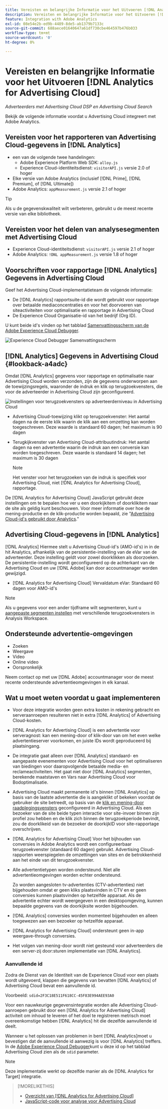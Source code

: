 ```yaml
---
title: Vereisten en belangrijke Informatie voor het Uitvoeren [!DNL Analytics for Advertising Cloud]
description: Vereisten en belangrijke Informatie voor het Uitvoeren [!DNL Analytics for Advertising Cloud]
feature: Integration with Adobe Analytics
exl-id: 08e54e2b-ed9b-4489-8de5-ab1379b7133c
source-git-commit: 688aece01640647a61df730cbe464597b476b033
workflow-type: tm+mt
source-wordcount: '0'
ht-degree: 0%

---
```


# Vereisten en belangrijke Informatie voor het Uitvoeren [!DNL Analytics for Advertising Cloud]

*Adverteerders met Advertising Cloud DSP en Advertising Cloud Search*

Bekijk de volgende informatie voordat u Advertising Cloud integreert met Adobe Analytics.

## Vereisten voor het rapporteren van Advertising Cloud-gegevens in [!DNL Analytics]

* een van de volgende twee handelingen:
   * Adobe Experience Platform Web SDK: `alloy.js`
   * Experience Cloud-identiteitsdienst: `visitorAPI.js` versie 2.0 of hoger
* Elke versie van Adobe Analytics (inclusief [!DNL Prime], [!DNL Premium], of [!DNL Ultimate])
* Adobe Analytics: `appMeasurement.js` versie 2.1 of hoger

>[!TIP]
>
>Als u de gegevenskwaliteit wilt verbeteren, gebruikt u de meest recente versie van elke bibliotheek.

## Vereisten voor het delen van analysesegmenten met Advertising Cloud

* Experience Cloud-identiteitsdienst: `visitorAPI.js` versie 2.1 of hoger
* Adobe Analytics: `!DNL appMeasurement.js` versie 1.8 of hoger

## Voorschriften voor rapportage [!DNL Analytics] Gegevens in Advertising Cloud

Geef het Advertising Cloud-implementatieteam de volgende informatie:

* De [!DNL Analytics] rapportsuite-id die wordt gebruikt voor rapportage over betaalde mediaconcentraties en voor het doorvoeren van siteactiviteiten voor optimalisatie en rapportage in Advertising Cloud
* De Experience Cloud Organisatie-id van het bedrijf (Org ID).

U kunt beide id&#39;s vinden op het tabblad [Samenvattingsscherm van de Adobe Experience Cloud Debugger](https://experienceleague.adobe.com/docs/debugger/using/run-debugger.html).

![Experience Cloud Debugger Samenvattingsscherm](/help/integrations/assets/a4adc-debugger-summary.png)

## [!DNL Analytics] Gegevens in Advertising Cloud {#lookback-a4adc}

Omdat [!DNL Analytics] gegevens voor rapportage en optimalisatie naar Advertising Cloud worden verzonden, zijn de gegevens onderworpen aan de toewijzingsregels, waaronder de indruk en klik op terugzoekvensters, die voor de adverteerder in Advertising Cloud zijn geconfigureerd.

![Instellingen voor terugzoekvensters op adverteerderniveau in Advertising Cloud](/help/integrations/assets/a4adc-lookbacks.png)

* Advertising Cloud-toewijzing klikt op terugzoekvenster: Het aantal dagen na de eerste klik waarin de klik aan een omzetting kan worden toegeschreven. Deze waarde is standaard 60 dagen; het maximum is 90 dagen
* Terugkijkvenster van Advertising Cloud-attribuutindruk: Het aantal dagen na een advertentie waarin de indruk aan een conversie kan worden toegeschreven. Deze waarde is standaard 14 dagen; het maximum is 30 dagen

   >[!NOTE]
   >
   > Het venster voor het terugzoeken van de indruk is specifiek voor Advertising Cloud, niet [!DNL Analytics for Advertising Cloud], rapportage.

De [!DNL Analytics for Advertising Cloud] JavaScript gebruikt deze instellingen om te bepalen hoe ver u een doorkijkitem of doorklikitem naar de site als geldig kunt beschouwen. Voor meer informatie over hoe de mening-productie en de klik-productie worden bepaald, zie &quot;[Advertising Cloud-id&#39;s gebruikt door Analytics](ids.md).&quot;

## Advertising Cloud-gegevens in [!DNL Analytics]

[!DNL Analytics] Hiermee stelt u Advertising Cloud-id&#39;s (AMO-id&#39;s) in in de hit Analytics, afhankelijk van de persistentie-instelling van de eVar van de adverteerder. Deze instelling geldt voor zowel doorklikken als doorzoeken. De persistentie-instelling wordt geconfigureerd op de achterkant van de Advertising Cloud en uw [!DNL Adobe] kan door accountmanager worden gewijzigd.

* [!DNL Analytics for Advertising Cloud] Vervaldatum eVar: Standaard 60 dagen voor AMO-id&#39;s

>[!NOTE]
>
>Als u gegevens voor een ander tijdframe wilt segmenteren, kunt u [aangepaste segmenten instellen](https://experienceleague.adobe.com/docs/analytics/components/segmentation/segmentation-workflow/seg-build.html) met verschillende terugzoekvensters in Analysis Workspace.

## Ondersteunde advertentie-omgevingen

* Zoeken
* Weergave
* Video
* Online video
* Oorspronkelijk

Neem contact op met uw [!DNL Adobe] accountmanager voor de meest recente ondersteunde advertentieomgevingen in elk kanaal.

## Wat u moet weten voordat u gaat implementeren

* Voor deze integratie worden geen extra kosten in rekening gebracht en serveraanroepen resulteren niet in extra [!DNL Analytics] of Advertising Cloud-kosten.

* [!DNL Analytics for Advertising Cloud] is een advertentie voor serveragnost: kan een mening-door of klik-door van om het even welke advertentieserver voorkomen, en juiste IDs wordt geproduceerd bij plaatsingang.

* De integratie gaat alleen over [!DNL Analytics] standaard- en aangepaste evenementen voor Advertising Cloud voor het optimaliseren van biedingen voor daaropvolgende betaalde media- en reclameactiviteiten. Het gaat niet door [!DNL Analytics] segmenten, berekende maatstaven en Vars naar Advertising Cloud voor Bodoptimalisatie.

* Advertising Cloud maakt permanente id&#39;s binnen [!DNL Analytics] op basis van de laatste advertentie die is aangeklikt of bekeken voordat de gebruiker de site betreedt, op basis van de [klik en mening-door raadplegingsvensters](#lookback-a4adc) geconfigureerd in Advertising Cloud. Als een bezoeker van de site beide typen interactie voor site-invoer binnen zijn profiel zou hebben en de klik zich binnen de terugzoekperiode bevindt, zou de doorklikeid van de bezoeker de doorkijkID voor site-rapportage overschrijven.

* [!DNL Analytics for Advertising Cloud] Voor het bijhouden van conversies in Adobe Analytics wordt een configureerbaar terugzoekvenster (standaard 60 dagen) gebruikt. Advertising Cloud-rapporten weerspiegelen de omzettingen van sites en de betrokkenheid aan het einde van dit terugzoekvenster.

* Alle advertentietypen worden ondersteund. Niet alle advertentieomgevingen worden echter ondersteund.

   Zo worden aangesloten tv-advertenties (CTV-advertenties) niet bijgehouden omdat er geen kliks plaatsvinden in CTV en er geen conversies kunnen plaatsvinden op hetzelfde apparaat. Als de advertentie echter wordt weergegeven in een desktopomgeving, kunnen bepaalde gegevens van de doorkijksite worden bijgehouden.

* [!DNL Analytics] conversies worden momenteel bijgehouden en alleen toegewezen aan een bezoeker op hetzelfde apparaat.

* [!DNL Analytics for Advertising Cloud] ondersteunt geen in-app weergave-through conversies.

* Het volgen van mening-door wordt niet gesteund voor adverteerders die een server-zij door:sturen implementatie van [!DNL Analytics].

### Aanvullende id

Zodra de Dienst van de Identiteit van de Experience Cloud voor een plaats wordt uitgevoerd, klappen die gegevens van bevatten [!DNL Analytics] of Advertising Cloud bevat een aanvullende id.

Voorbeeld: `sdid=2F3C18E511F618CC-45F83E994AEE93A0`

Voor een nauwkeurige gegevensintegratie worden alle Advertising Cloud-aanroepen gebruikt door een [!DNL Analytics for Advertising Cloud] activiteit om inhoud te leveren of het doel te registreren metrisch moet overeenkomstige hebben [!DNL Analytics] hit die dezelfde aanvullende id deelt.

Wanneer u het oplossen van problemen in bent [!DNL Analytics]moet u bevestigen dat de aanvullende id aanwezig is voor [!DNL Analytics] treffers. In de [Adobe Experience Cloud Debugger](https://experienceleague.adobe.com/docs/debugger/using/experience-cloud-debugger.html)kunt u deze id op het tabblad Advertising Cloud zien als de `sdid` parameter.

>[!NOTE]
>
> Deze implementatie werkt op dezelfde manier als de [!DNL Analytics for Target] integratie.

>[!MORELIKETHIS]
>
>* [Overzicht van [!DNL Analytics for Advertising Cloud]](overview.md)
>* [JavaScript-code voor analyse voor Advertising Cloud](/help/integrations/analytics/javascript.md)

